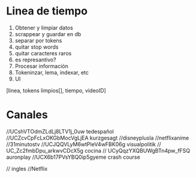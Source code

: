 # Linea de tiempo

1. Obtener y limpiar datos
1. scrappear y guardar en db
1. separar por tokens
1. quitar stop words
1. quitar caracteres raros
1. es represantivo?
1. Procesar información
1. Tokeninzar, lema, indexar, etc
1. UI

[linea, tokens limpios[], tiempo, videoID]

# Canales

//UCshVTOdmZLdLj8LTV1j_0uw tedespañol
//UCZcvCpFcLxOKGbMocVgLjEA kurzgesagt
//disneyplusla
//netflixanime
//31minutostv
//UCJQQVLyM6wtPleV4wFBK06g visualpolitik
// UC_Zc2fmbDpu_arkwvCDcX5g cocina
// UCyQqzYXQBUWgBTn4pw_fFSQ auronplay
//UCX6b17PVsYBQ0ip5gyeme crash course

// ingles
//Netflix
